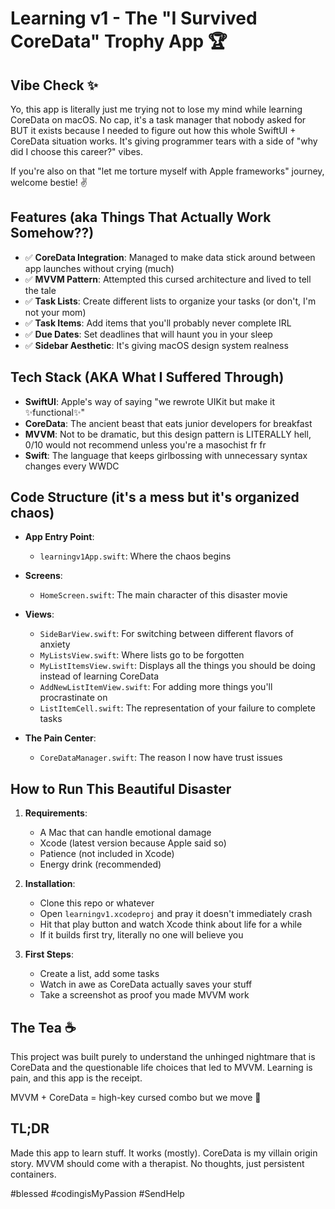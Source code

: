 # Learning v1 - The "I Survived CoreData" Trophy App 🏆

## Vibe Check ✨

Yo, this app is literally just me trying not to lose my mind while learning CoreData on macOS. No cap, it's a task manager that nobody asked for BUT it exists because I needed to figure out how this whole SwiftUI + CoreData situation works. It's giving programmer tears with a side of "why did I choose this career?" vibes.

If you're also on that "let me torture myself with Apple frameworks" journey, welcome bestie! ✌️

## Features (aka Things That Actually Work Somehow??)

- ✅ **CoreData Integration**: Managed to make data stick around between app launches without crying (much)
- ✅ **MVVM Pattern**: Attempted this cursed architecture and lived to tell the tale
- ✅ **Task Lists**: Create different lists to organize your tasks (or don't, I'm not your mom)
- ✅ **Task Items**: Add items that you'll probably never complete IRL
- ✅ **Due Dates**: Set deadlines that will haunt you in your sleep
- ✅ **Sidebar Aesthetic**: It's giving macOS design system realness

## Tech Stack (AKA What I Suffered Through)

- **SwiftUI**: Apple's way of saying "we rewrote UIKit but make it ✨functional✨"
- **CoreData**: The ancient beast that eats junior developers for breakfast
- **MVVM**: Not to be dramatic, but this design pattern is LITERALLY hell, 0/10 would not recommend unless you're a masochist fr fr
- **Swift**: The language that keeps girlbossing with unnecessary syntax changes every WWDC

## Code Structure (it's a mess but it's organized chaos)

- **App Entry Point**:
  - `learningv1App.swift`: Where the chaos begins

- **Screens**:
  - `HomeScreen.swift`: The main character of this disaster movie

- **Views**:
  - `SideBarView.swift`: For switching between different flavors of anxiety
  - `MyListsView.swift`: Where lists go to be forgotten
  - `MyListItemsView.swift`: Displays all the things you should be doing instead of learning CoreData
  - `AddNewListItemView.swift`: For adding more things you'll procrastinate on
  - `ListItemCell.swift`: The representation of your failure to complete tasks

- **The Pain Center**:
  - `CoreDataManager.swift`: The reason I now have trust issues

## How to Run This Beautiful Disaster

1. **Requirements**:
   - A Mac that can handle emotional damage
   - Xcode (latest version because Apple said so)
   - Patience (not included in Xcode)
   - Energy drink (recommended)

2. **Installation**:
   - Clone this repo or whatever
   - Open `learningv1.xcodeproj` and pray it doesn't immediately crash
   - Hit that play button and watch Xcode think about life for a while
   - If it builds first try, literally no one will believe you

3. **First Steps**:
   - Create a list, add some tasks
   - Watch in awe as CoreData actually saves your stuff
   - Take a screenshot as proof you made MVVM work 

## The Tea ☕

This project was built purely to understand the unhinged nightmare that is CoreData and the questionable life choices that led to MVVM. Learning is pain, and this app is the receipt.

MVVM + CoreData = high-key cursed combo but we move 💅

## TL;DR

Made this app to learn stuff. It works (mostly). CoreData is my villain origin story. MVVM should come with a therapist. No thoughts, just persistent containers.

\#blessed #codingisMyPassion #SendHelp

